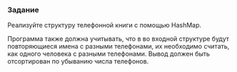 ### Задание

Реализуйте структуру телефонной книги с помощью HashMap.

Программа также должна учитывать, что в во входной структуре будут повторяющиеся имена 
с разными телефонами, их необходимо считать, как одного человека с разными телефонами. 
Вывод должен быть отсортирован по убыванию числа телефонов.